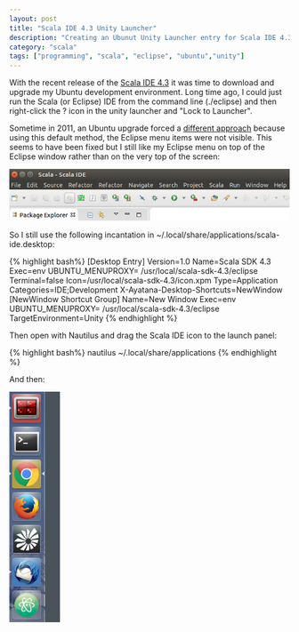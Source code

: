 ```yaml
---
layout: post
title: "Scala IDE 4.3 Unity Launcher"
description: "Creating an Ubunut Unity Launcher entry for Scala IDE 4.3"
category: "scala"
tags: ["programming", "scala", "eclipse", "ubuntu","unity"]
---
```


With the recent release of the [Scala IDE 4.3](http://scala-ide.org/download/sdk.html)
it was time to download and upgrade my Ubuntu development environment. Long time
ago, I could just run the Scala (or Eclipse) IDE from the command line (./eclipse) 
and then right-click the ? icon in the unity launcher and "Lock to Launcher".

Sometime in 2011, an Ubuntu upgrade forced a [different approach](http://askubuntu.com/questions/80013/how-to-pin-eclipse-to-the-unity-launcher) because using this default method,
the Eclipse menu items were not visible. This seems to have been fixed but I
still like my Eclipse menu on top of the Eclipse window rather than on the 
very top of the screen: 

![Combined menu](/img/ScalaIde-20151206.png) 


So I still use the following incantation in ~/.local/share/applications/scala-ide.desktop:

{% highlight bash%}
[Desktop Entry]
Version=1.0
Name=Scala SDK 4.3 
Exec=env UBUNTU_MENUPROXY= /usr/local/scala-sdk-4.3/eclipse
Terminal=false
Icon=/usr/local/scala-sdk-4.3/icon.xpm
Type=Application
Categories=IDE;Development
X-Ayatana-Desktop-Shortcuts=NewWindow
[NewWindow Shortcut Group]
Name=New Window
Exec=env UBUNTU_MENUPROXY= /usr/local/scala-sdk-4.3/eclipse
TargetEnvironment=Unity
{% endhighlight %}

Then open with Nautilus and drag the Scala IDE icon to the launch panel:

{% highlight bash%}
nautilus ~/.local/share/applications
{% endhighlight %}

And then: 

![Scala IDE launcher](/img/Unity-20151206.png)

